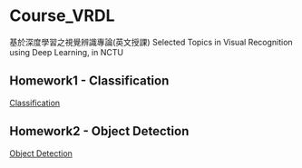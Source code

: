 # Course_VRDL
基於深度學習之視覺辨識專論(英文授課) Selected Topics in Visual Recognition using Deep Learning, in NCTU

## Homework1 - Classification
[Classification](https://github.com/clashroyaleisgood/Course_VRDL/tree/main/HW%201%20classification)

## Homework2 - Object Detection
[Object Detection](https://github.com/clashroyaleisgood/Course_VRDL/tree/main/HW2_Object_Detection)